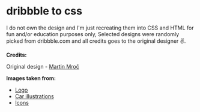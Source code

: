 # dribbble to css

I do not own the design and I'm just recreating them into CSS and HTML for fun and/or education purposes only, Selected designs were randomly picked from dribbble.com and all credits goes to the original designer ✌.

**Credits:**

Original design - [Martin Mroč](https://dribbble.com/shots/7995712-BMW-Responsive-page/attachments/526403?mode=media)

**Images taken from:**
- [Logo](http://www.car-brand-names.com/bmw-logo/)
- [Car illustrations](https://www.freepik.com/free-vector/cars-side-front-back-icons-set_2870932.htm#page=1&query=car&position=48)
- [Icons](https://www.flaticon.com/)